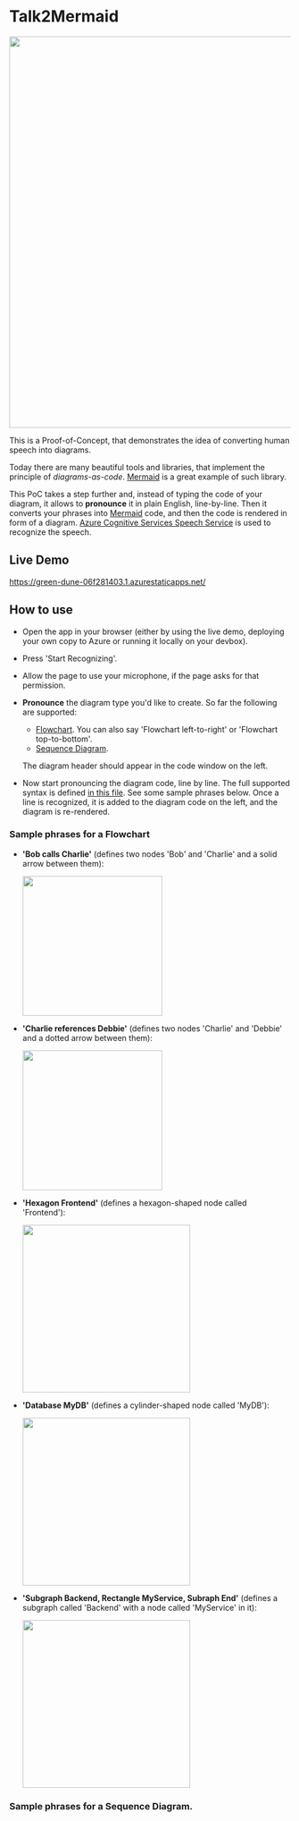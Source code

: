 # Talk2Mermaid

<img src="https://user-images.githubusercontent.com/5447190/161311404-5375cfa7-8645-4655-8626-469f5520d142.png" width="700px"/>

This is a Proof-of-Concept, that demonstrates the idea of converting human speech into diagrams.

Today there are many beautiful tools and libraries, that implement the principle of *diagrams-as-code*. [Mermaid](https://github.com/mermaid-js/mermaid) is a great example of such library.

This PoC takes a step further and, instead of typing the code of your diagram, it allows to **pronounce** it in plain English, line-by-line. Then it converts your phrases into [Mermaid](https://github.com/mermaid-js/mermaid) code, and then the code is rendered in form of a diagram.
[Azure Cognitive Services Speech Service](https://docs.microsoft.com/en-us/azure/cognitive-services/speech-service/speech-to-text) is used to recognize the speech.

## Live Demo

https://green-dune-06f281403.1.azurestaticapps.net/

## How to use

* Open the app in your browser (either by using the live demo, deploying your own copy to Azure or running it locally on your devbox).
* Press 'Start Recognizing'.
* Allow the page to use your microphone, if the page asks for that permission.
* **Pronounce** the diagram type you'd like to create. So far the following are supported:
  * [Flowchart](https://mermaid-js.github.io/mermaid/#/flowchart). You can also say 'Flowchart left-to-right' or 'Flowchart top-to-bottom'.
  * [Sequence Diagram](https://mermaid-js.github.io/mermaid/#/sequenceDiagram).
  
  The diagram header should appear in the code window on the left.

* Now start pronouncing the diagram code, line by line. The full supported syntax is defined [in this file](https://github.com/scale-tone/talk2mermaid/blob/master/src/Grammar.ts#L15). See some sample phrases below. Once a line is recognized, it is added to the diagram code on the left, and the diagram is re-rendered.

### Sample phrases for a Flowchart
 
  * **'Bob calls Charlie'** (defines two nodes 'Bob' and 'Charlie' and a solid arrow between them):

     <img src="https://user-images.githubusercontent.com/5447190/161318180-e6afa649-c666-4e9b-948c-cde16fd64819.png" width=250px/>

  * **'Charlie references Debbie'** (defines two nodes 'Charlie' and 'Debbie' and a dotted arrow between them):

     <img src="https://user-images.githubusercontent.com/5447190/161318583-7266c5ce-bde0-42c7-8b21-0ddf5bd72f21.png" width=250px/>

  * **'Hexagon Frontend'** (defines a hexagon-shaped node called 'Frontend'):

     <img src="https://user-images.githubusercontent.com/5447190/161318983-def7fa85-e5ca-40b6-afd8-e9c131fd7ec3.png" width=300px/>

  * **'Database MyDB'** (defines a cylinder-shaped node called 'MyDB'): 

     <img src="https://user-images.githubusercontent.com/5447190/161319624-7877963c-8283-4f12-8324-71249965d1cb.png" width=300px/>

  * **'Subgraph Backend, Rectangle MyService, Subraph End'** (defines a subgraph called 'Backend' with a node called 'MyService' in it): 

     <img src="https://user-images.githubusercontent.com/5447190/161320691-fd506fa3-420c-49a6-985e-7ce6a37c685c.png" width=300px/>


### Sample phrases for a Sequence Diagram.

